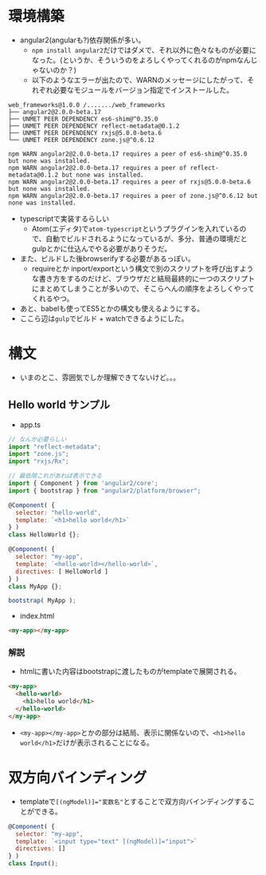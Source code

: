 # 環境構築
* angular2(angularも?)依存関係が多い。
  * `npm install angular2`だけではダメで、それ以外に色々なものが必要になった。(というか、そういうのをよろしくやってくれるのがnpmなんじゃないのか？)
  * 以下のようなエラーが出たので、WARNのメッセージにしたがって、それぞれ必要なモジュールをバージョン指定でインストールした。

```
web_frameworks@1.0.0 /......./web_frameworks
├── angular2@2.0.0-beta.17
├── UNMET PEER DEPENDENCY es6-shim@^0.35.0
├── UNMET PEER DEPENDENCY reflect-metadata@0.1.2
├── UNMET PEER DEPENDENCY rxjs@5.0.0-beta.6
└── UNMET PEER DEPENDENCY zone.js@^0.6.12

npm WARN angular2@2.0.0-beta.17 requires a peer of es6-shim@^0.35.0 but none was installed.
npm WARN angular2@2.0.0-beta.17 requires a peer of reflect-metadata@0.1.2 but none was installed.
npm WARN angular2@2.0.0-beta.17 requires a peer of rxjs@5.0.0-beta.6 but none was installed.
npm WARN angular2@2.0.0-beta.17 requires a peer of zone.js@^0.6.12 but none was installed.
```

* typescriptで実装するらしい
  * Atom(エディタ)で`atom-typescript`というプラグインを入れているので、自動でビルドされるようになっているが、多分、普通の環境だとgulpとかに仕込んでやる必要がありそうだ。
* また、ビルドした後browserifyする必要があるっぽい。
  * requireとか inport/exportという構文で別のスクリプトを呼び出すような書き方をするのだけど、ブラウザだと結局最終的に一つのスクリプトにまとめてしまうことが多いので、そこらへんの順序をよろしくやってくれるやつ。
* あと、babelも使ってES5とかの構文も使えるようにする。
* ここら辺は`gulp`でビルド + watchできるようにした。

# 構文
* いまのとこ、雰囲気でしか理解できてないけど。。。

## Hello world サンプル
* app.ts

``` javascript
// なんか必要らしい
import "reflect-metadata";
import "zone.js";
import "rxjs/Rx";

// 最低限これがあれば表示できる
import { Component } from 'angular2/core';
import { bootstrap } from "angular2/platform/browser";

@Component( {
  selector: "hello-world",
  template: `<h1>hello world</h1>`
} )
class HelloWorld {};

@Component( {
  selector: "my-app",
  template: `<hello-world></hello-world>`,
  directives: [ HelloWorld ]
} )
class MyApp {};

bootstrap( MyApp );
```

* index.html

``` html
<my-app></my-app>
```

### 解説
* htmlに書いた内容はbootstrapに渡したものがtemplateで展開される。

``` html
<my-app>
  <hello-world>
    <h1>hello world</h1>
  </hello-world>
</my-app>
```

* `<my-app></my-app>`とかの部分は結局、表示に関係ないので、`<h1>hello world</h1>`だけが表示されることになる。

# 双方向バインディング
* templateで`[(ngModel)]="変数名"`とすることで双方向バインディングすることができる。

``` javascript
@Component( {
  selector: "my-app",
  template: `<input type="text" [(ngModel)]="input">`
  directives: []
} )
class Input();
```
